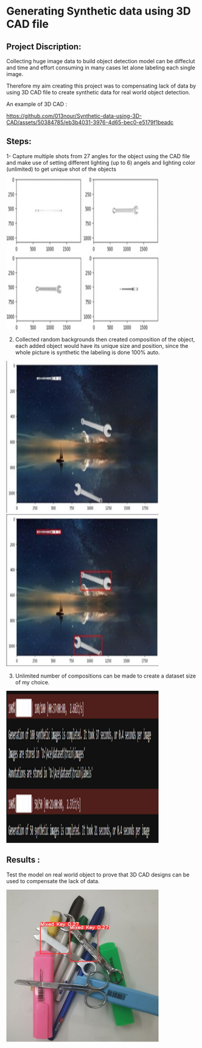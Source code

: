# Generating Synthetic data using 3D CAD file

## Project Discription: 

Collecting huge image data to build object detection model can be diffeclut and time and effort consuming in many cases
let alone labeling each single image. 

Therefore my aim creating this project was to compensating lack of data by using 3D CAD file to create synthetic data for real world object detection.

An example of 3D CAD : 


https://github.com/013nour/Synthetic-data-using-3D-CAD/assets/50384785/eb3b4031-3976-4d65-bec0-e5179f1beadc

## Steps: 

1- Capture multiple shots from 27 angles for the object using the CAD file and make use of setting different lighting (up to 6) angels and lighting color (unlimited) to get unique shot of the objects

<img src="https://github.com/013nour/Synthetic-data-using-3D-CAD/blob/main/imgs/Picture1.jpg" width="400" height="400">

2.	Collected random backgrounds then created composition of the object, each added object would have its unique size and position, since the whole picture is synthetic the labeling is done 100% auto.

<img src="https://github.com/013nour/Synthetic-data-using-3D-CAD/blob/main/imgs/Picture2.jpg" width="400" height="400">
<img src="https://github.com/013nour/Synthetic-data-using-3D-CAD/blob/main/imgs/Picture3.jpg" width="400" height="400">

3.	Unlimited number of compositions can be made to create a dataset size of my choice.

<img src="https://github.com/013nour/Synthetic-data-using-3D-CAD/blob/main/imgs/Picture4.png" width="400" height="400">

## Results : 

Test the model on real world object to prove that 3D CAD designs can be used to compensate the lack of data.

<img src="https://github.com/013nour/Synthetic-data-using-3D-CAD/blob/main/imgs/8.jpeg" width="400" height="400">
